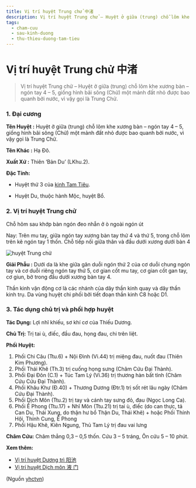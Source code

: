 ```yaml
---
title: Vị trí huyệt Trung chử 中渚
description: Vị trí huyệt Trung chử – Huyệt ở giữa (trung) chỗ lõm khe xương bàn – ngón tay 4 – 5, giống hình bãi sông (Chử) một mảnh đất nhỏ được bao quanh bởi nước, vì vậy gọi là Trung Chử.
tags:
  - cham-cuu
  - sau-kinh-duong
  - thu-thieu-duong-tam-tieu
---
```


# Vị trí huyệt Trung chử 中渚 

> Vị trí huyệt Trung chử – Huyệt ở giữa (trung) chỗ lõm khe xương bàn – ngón tay 4 – 5, giống hình bãi sông (Chử) một mảnh đất nhỏ được bao quanh bởi nước, vì vậy gọi là Trung Chử.

### 1. Đại cương

**Tên Huyệt :** Huyệt ở giữa (trung) chỗ lõm khe xương bàn – ngón tay 4 – 5, giống hình bãi sông (Chử) một mảnh đất nhỏ được bao quanh bởi nước, vì vậy gọi là Trung Chử.

**Tên Khác :** Hạ Đô.

**Xuất Xứ :** Thiên ‘Bản Du’ (LKhu.2).

**Đặc Tính:**

+ Huyệt thứ 3 của [kinh Tam Tiêu](/yhctvn/kinh-thu-thieu-duong-tam-tieu).

+ Huyệt Du, thuộc hành Mộc, huyệt Bổ.

### 2. Vị trí huyệt Trung chử

Chỗ hõm sau khớp bàn ngón đeo nhẫn ở ò ngoài ngón út

Nay: Trên mu tay, giữa ngón tay xương bàn tay thứ 4 và thứ 5, trong chỗ lõm trên kẽ ngón tay 1 thốn. Chỗ tiếp nối giữa thân và đầu dưới xương dưới bàn 4

![huyệt Trung chử](/imgs/yhctvn/huyet-trung-chu-1-300x169.jpg)

**Giải Phẫu :** Dưới da là khe giữa gân duỗi ngón thứ 2 của cơ duỗi chung ngón tay và cơ duỗi riêng ngón tay thứ 5, cơ gian cốt mu tay, cơ gian cốt gan tay, cơ giun, bờ trong đầu dưới xương bàn tay 4.

Thần kinh vận động cơ là các nhánh của dây thần kinh quay và dây thần kinh trụ. Da vùng huyệt chi phối bởi tiết đoạn thần kinh C8 hoặc D1.

### 3. Tác dụng chủ trị và phối hợp huyệt

**Tác Dụng:** Lợi nhĩ khiếu, sơ khí cơ của Thiếu Dương.

**Chủ Trị:** Trị tai ù, điếc, đầu đau, họng đau, chi trên liệt.

**Phối Huyệt:**

1. Phối Chi Câu (Ttu.6) + Nội Đình (Vi.44) trị miệng đau, nuốt đau (Thiên Kim Phương).
2. Phối Thái Khê (Th.3) trị cuống họng sưng (Châm Cứu Đại Thành).
3. Phối Đại Đôn (C.1) + Túc Tam Lý (Vi.36) trị thương hàn bất tỉnh (Châm Cứu Cứu Đại Thành).
4. Phối Khâu Khư (Đ.40) + Thương Dương (Đtr.1) trị sốt rét lâu ngày (Châm Cứu Đại Thành).
5. Phối Dịch Môn (Ttu.2) trị tay và cánh tay sưng đỏ, đau (Ngọc Long Ca).
6. Phối Ế Phong (Ttu.17) + Nhĩ Môn (Ttu.21) trị tai ù, điếc (do can thực, tả Can Du, Thái Xung, do thận hư bổ Thận Du, Thái Khê) + hoặc Phối Thính Hội, Thính Cung, Ế Phong
7. Phối Hậu Khê, Kiên Ngung, Thủ Tam Lý trị đau vai lưng

**Châm Cứu:** Châm thẳng 0,3 – 0,5 thốn. Cứu 3 – 5 tráng, Ôn cứu 5 – 10 phút.

**Xem thêm:**

* [Vị trí huyệt Dương trì 阳池](/yhctvn/vi-tri-huyet-duong-tri-%e9%98%b3%e6%b1%a0)
* [Vị trí huyệt Dịch môn 液 门](/yhctvn/vi-tri-huyet-dich-mon-%e6%b6%b2-%e9%97%a8)

(Nguồn <a href="https://yhctvn.com/vi-tri-huyet-trung-chu-中渚/" target="_blank">yhctvn</a>)
